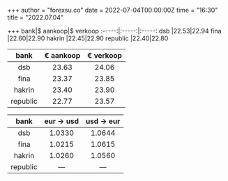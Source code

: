 +++
author = "forexsu.co"
date = 2022-07-04T00:00:00Z
time = "16:30"
title = "2022.07.04"

+++
bank|$ aankoop|$ verkoop
:-----:|:-----:|:-----:
dsb  |22.53|22.94
fina  |22.60|22.90
hakrin  |22.45|22.90
republic  |22.40|22.80

bank|€ aankoop|€ verkoop
:-----:|:-----:|:-----:
dsb  |23.63|24.06
fina  |23.37|23.85
hakrin  |23.40|23.90
republic  |22.77|23.57

bank|eur → usd|usd → eur
:-----:|:-----:|:-----:
dsb  |1.0330|1.0644
fina  |1.0215|1.0615
hakrin  |1.0260|1.0560
republic  |—|—
